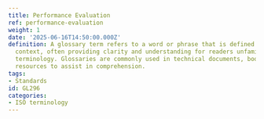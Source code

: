```yaml
---
title: Performance Evaluation
ref: performance-evaluation
weight: 1
date: '2025-06-16T14:50:00.000Z'
definition: A glossary term refers to a word or phrase that is defined in a specific
  context, often providing clarity and understanding for readers unfamiliar with the
  terminology. Glossaries are commonly used in technical documents, books, and other
  resources to assist in comprehension.
tags:
- Standards
id: GL296
categories:
- ISO terminology
---
```


